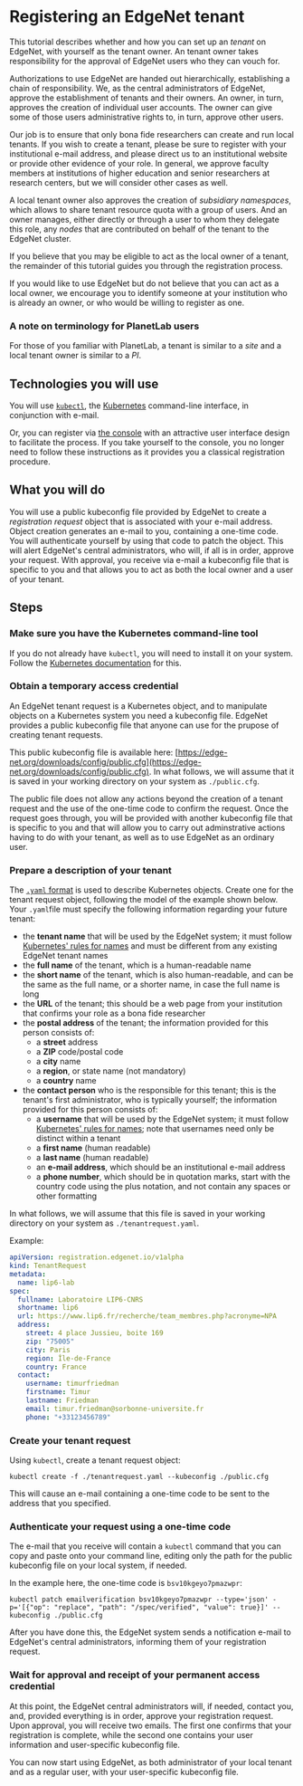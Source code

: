 # Registering an EdgeNet tenant

This tutorial describes whether and how you can set up an *tenant* on EdgeNet, with yourself as the tenant owner. An tenant owner takes responsibility for the approval of EdgeNet users who they can vouch for.

Authorizations to use EdgeNet are handed out hierarchically, establishing a chain of responsibility. We, as the central administrators of EdgeNet, approve the establishment of tenants and their owners. An owner, in turn, approves the creation of individual user accounts. The owner can give some of those users administrative rights to, in turn, approve other users.

Our job is to ensure that only bona fide researchers can create and run local tenants. If you wish to create a tenant, please be sure to register with your institutional e-mail address, and please direct us to an institutional website or provide other evidence of your role. In general, we approve faculty members at institutions of higher education and senior researchers at research centers, but we will consider other cases as well.

A local tenant owner also approves the creation of *subsidiary namespaces*, which allows to share tenant resource quota with a group of users. And an owner manages, either directly or through a user to whom they delegate this role, any *nodes* that are contributed on behalf of the tenant to the EdgeNet cluster.

If you believe that you may be eligible to act as the local owner of a tenant, the remainder of this tutorial guides you through the registration process.

If you would like to use EdgeNet but do not believe that you can act as a local owner, we encourage you to identify someone at your institution who is already an owner, or who would be willing to register as one.

### A note on terminology for PlanetLab users

For those of you familiar with PlanetLab, a tenant is similar to a *site* and a local tenant owner is similar to a *PI*.

## Technologies you will use

You will use [``kubectl``](https://kubernetes.io/docs/reference/kubectl/overview/), the [Kubernetes](https://kubernetes.io/) command-line interface, in conjunction with e-mail.

Or, you can register via [the console](https://console.edge-net.org/signup) with an attractive user interface design to facilitate the process. If you take yourself to the console, you no longer need to follow these instructions as it provides you a classical registration procedure.

## What you will do

You will use a public kubeconfig file provided by EdgeNet to create a *registration request* object that is associated with your e-mail address. Object creation generates an e-mail to you, containing a one-time code. You will authenticate yourself by using that code to patch the object. This will alert EdgeNet's central administrators, who will, if all is in order, approve your request. With approval, you receive via e-mail a kubeconfig file that is specific to you and that allows you to act as both the local owner and a user of your tenant.

## Steps

### Make sure you have the Kubernetes command-line tool

If you do not already have ``kubectl``, you will need to install it on your system. Follow the [Kubernetes documentation](https://kubernetes.io/docs/tasks/tools/install-kubectl/) for this.

### Obtain a temporary access credential

An EdgeNet tenant request is a Kubernetes object, and to manipulate objects on a Kubernetes system you need a kubeconfig file. EdgeNet provides a public kubeconfig file that anyone can use for the prupose of creating tenant requests.

This public kubeconfig file is available here: [https://edge-net.org/downloads/config/public.cfg](https://edge-net.org/downloads/config/public.cfg). In what follows, we will assume that it is saved in your working directory on your system as ``./public.cfg``.

The public file does not allow any actions beyond the creation of a tenant request and the use of the one-time code to confirm the request. Once the request goes through, you will be provided with another kubeconfig file that is specific to you and that will allow you to carry out adminstrative actions having to do with your tenant, as well as to use EdgeNet as an ordinary user.

### Prepare a description of your tenant

The [``.yaml`` format](https://kubernetes.io/docs/concepts/overview/working-with-objects/kubernetes-objects/) is used to describe Kubernetes objects. Create one for the tenant request object, following the model of the example shown below. Your ``.yaml``file must specify the following information regarding your future tenant:
- the **tenant name** that will be used by the EdgeNet system; it must follow [Kubernetes' rules for names](https://kubernetes.io/docs/concepts/overview/working-with-objects/names/) and must be different from any existing EdgeNet tenant names
- the **full name** of the tenant, which is a human-readable name
- the **short name** of the tenant, which is also human-readable, and can be the same as the full name, or a shorter name, in case the full name is long
- the **URL** of the tenant; this should be a web page from your institution that confirms your role as a bona fide researcher
- the **postal address** of the tenant; the information provided for this person consists of:
  - a **street** address
  - a **ZIP** code/postal code
  - a **city** name
  - a **region**, or state name (not mandatory)
  - a **country** name
- the **contact person** who is the responsible for this tenant; this is the tenant's first administrator, who is typically yourself; the information provided for this person consists of:
  - a **username** that will be used by the EdgeNet system; it must follow [Kubernetes' rules for names](https://kubernetes.io/docs/concepts/overview/working-with-objects/names/); note that usernames need only be distinct within a tenant
  - a **first name** (human readable)
  - a **last name** (human readable)
  - an **e-mail address**, which should be an institutional e-mail address
  - a **phone number**, which should be in quotation marks, start with the country code using the plus notation, and not contain any spaces or other formatting

In what follows, we will assume that this file is saved in your working directory on your system as ``./tenantrequest.yaml``.

Example:
```yaml
apiVersion: registration.edgenet.io/v1alpha
kind: TenantRequest
metadata:
  name: lip6-lab
spec:
  fullname: Laboratoire LIP6-CNRS
  shortname: lip6
  url: https://www.lip6.fr/recherche/team_membres.php?acronyme=NPA
  address:
    street: 4 place Jussieu, boite 169
    zip: "75005"
    city: Paris
    region: Île-de-France
    country: France
  contact:
    username: timurfriedman
    firstname: Timur
    lastname: Friedman
    email: timur.friedman@sorbonne-universite.fr
    phone: "+33123456789"
```

### Create your tenant request

Using ``kubectl``, create a tenant request object:

```
kubectl create -f ./tenantrequest.yaml --kubeconfig ./public.cfg
```

This will cause an e-mail containing a one-time code to be sent to the address that you specified.

### Authenticate your request using a one-time code

The e-mail that you receive will contain a ``kubectl`` command that you can copy and paste onto your command line, editing only the path for the public kubeconfig file on your local system, if needed.

In the example here, the one-time code is ``bsv10kgeyo7pmazwpr``:

```
kubectl patch emailverification bsv10kgeyo7pmazwpr --type='json' -p='[{"op": "replace", "path": "/spec/verified", "value": true}]' --kubeconfig ./public.cfg
```

After you have done this, the EdgeNet system sends a notification e-mail to EdgeNet's central administrators, informing them of your registration request.

### Wait for approval and receipt of your permanent access credential

At this point, the EdgeNet central administrators will, if needed, contact you, and, provided everything is in order, approve your registration request. Upon approval, you will receive two emails. The first one confirms that your registration is complete, while the second one contains your user information and user-specific kubeconfig file.

You can now start using EdgeNet, as both administrator of your local tenant and as a regular user, with your user-specific kubeconfig file.
